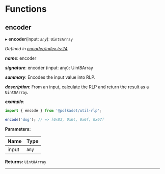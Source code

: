 

# Functions

<a id="encoder"></a>

##  encoder

▸ **encoder**(input: *`any`*): `Uint8Array`

*Defined in [encoder/index.ts:24](https://github.com/polkadot-js/common/blob/30bf357/packages/util-rlp/src/encoder/index.ts#L24)*

*__name__*: encoder

*__signature__*: encoder (input: any): Uint8Array

*__summary__*: Encodes the input value into RLP.

*__description__*: From an input, calculate the RLP and return the result as a `Uint8Array`.

*__example__*:   

```javascript
import { encode } from '@polkadot/util-rlp';

encode('dog'); // => [0x83, 0x64, 0x6f, 0x67]
```

**Parameters:**

| Name | Type |
| ------ | ------ |
| input | `any` |

**Returns:** `Uint8Array`

___

